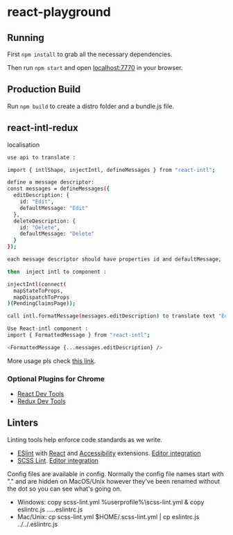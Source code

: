# react-playground

## Running

First `npm install` to grab all the necessary dependencies. 

Then run `npm start` and open <localhost:7770> in your browser.

## Production Build

Run `npm build` to create a distro folder and a bundle.js file.

## react-intl-redux

localisation

```sh
use api to translate :

import { intlShape, injectIntl, defineMessages } from "react-intl";

define a message descriptor: 
const messages = defineMessages({
  editDescription: {
    id: "Edit",
    defaultMessage: "Edit"
  },
  deleteDescription: {
    id: "Delete",
    defaultMessage: "Delete"
  }
});

each message descriptor should have properties id and defaultMessage,

then  inject intl to component :

injectIntl(connect(
  mapStateToProps,
  mapDispatchToProps
)(PendingClaimsPage));

call intl.formatMessage(messages.editDescription) to translate text "Edit".

Use React-intl component :
import { FormattedMessage } from "react-intl";

<FormattedMessage {...messages.editDescription} />
```
More usage pls check [this link]("https://github.com/yahoo/react-intl/wiki#getting-started "Title").

### Optional Plugins for Chrome
* [React Dev Tools](https://chrome.google.com/webstore/detail/redux-devtools/lmhkpmbekcpmknklioeibfkpmmfibljd?hl=en)
* [Redux Dev Tools](https://chrome.google.com/webstore/detail/react-developer-tools/fmkadmapgofadopljbjfkapdkoienihi?hl=en)

## Linters

Linting tools help enforce code standards as we write.
* [ESlint](http://eslint.org) with [React](https://github.com/yannickcr/eslint-plugin-react/blob/master/docs/rules/prop-types.md) and [Accessibility](https://github.com/evcohen/eslint-plugin-jsx-a11y#installation) extensions. [Editor integration](http://eslint.org/docs/user-guide/integrations)
* [SCSS Lint](https://github.com/brigade/scss-lint). [Editor integration](https://github.com/brigade/scss-lint#editor-integration)

Config files are available in config. Normally the config file names start with "." and are hidden on MacOS/Unix however they've been renamed without the dot so you can see what's going on.
* Windows: copy scss-lint.yml %userprofile%\scss-lint.yml & copy eslintrc.js ..\..\.eslintrc.js
* Mac/Unix: cp scss-lint.yml $HOME/.scss-lint.yml | cp eslintrc.js ../../.eslintrc.js
